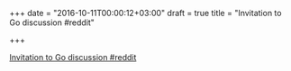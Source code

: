 +++
date = "2016-10-11T00:00:12+03:00"
draft = true
title = "Invitation to Go discussion  #reddit"

+++

<p><a href="https://t.co/kTa2wV79Ad">Invitation to Go discussion  #reddit</a></p>
